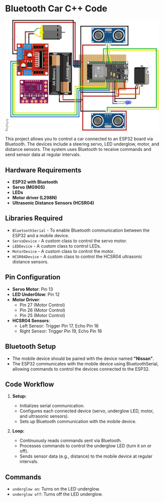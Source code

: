 # Bluetooth Car C++ Code

<img src="car_wiring.png" width="500"/>

This project allows you to control a car connected to an ESP32 board via Bluetooth. The devices include a steering servo, LED underglow, motor, and distance sensors. The system uses Bluetooth to receive commands and send sensor data at regular intervals.

## Hardware Requirements

- **ESP32 with Bluetooth**
- **Servo (MG90S)**
- **LEDs**
- **Motor driver (L298N)**
- **Ultrasonic Distance Sensors (HCSR04)**

## Libraries Required

- `BluetoothSerial` - To enable Bluetooth communication between the ESP32 and a mobile device.
- `ServoDevice` - A custom class to control the servo motor.
- `LEDDevice` - A custom class to control LEDs.
- `MotorDevice` - A custom class to control the motor.
- `HCSR04Device` - A custom class to control the HCSR04 ultrasonic distance sensors.

## Pin Configuration

- **Servo Motor**: Pin 13
- **LED UnderGlow**: Pin 12
- **Motor Driver**:
  - Pin 27 (Motor Control)
  - Pin 26 (Motor Control)
  - Pin 25 (Motor Control)
- **HCSR04 Sensors**:
  - Left Sensor: Trigger Pin 17, Echo Pin 16
  - Right Sensor: Trigger Pin 19, Echo Pin 18

## Bluetooth Setup

- The mobile device should be paired with the device named **"Nissan"**.
- The ESP32 communicates with the mobile device using BluetoothSerial, allowing commands to control the devices connected to the ESP32.

## Code Workflow

1. **Setup:**
   - Initializes serial communication.
   - Configures each connected device (servo, underglow LED, motor, and ultrasonic sensors).
   - Sets up Bluetooth communication with the mobile device.

2. **Loop:**
   - Continuously reads commands sent via Bluetooth.
   - Processes commands to control the underglow LED (turn it on or off).
   - Sends sensor data (e.g., distance) to the mobile device at regular intervals.

## Commands

- `underglow on`: Turns on the LED underglow.
- `underglow off`: Turns off the LED underglow.
